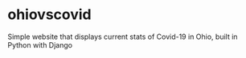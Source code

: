 # ohiovscovid
Simple website that displays current stats of Covid-19 in Ohio, built in Python with Django
